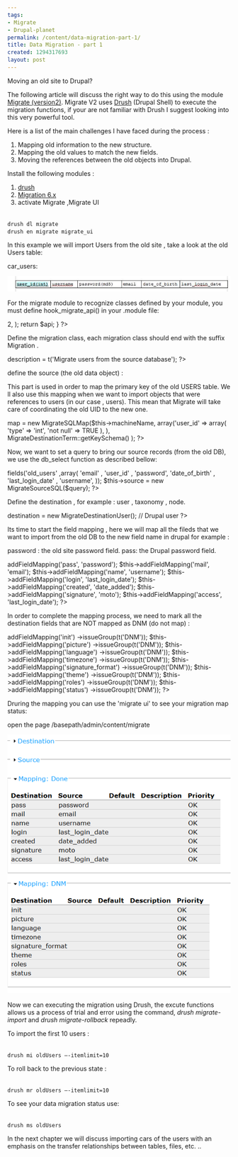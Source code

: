 ```yaml
---
tags:
- Migrate
- Drupal-planet
permalink: /content/data-migration-part-1/
title: Data Migration - part 1
created: 1294317693
layout: post
---
```

Moving an old site to Drupal?

The following article will discuss the right way to do this using the module <a href ="http://drupal.org/project/migrate"> Migrate (version2)</a>.
Migrate V2 uses <a href ="http://drupal.org/project/drush">Drush</a> (Drupal Shell)  to execute the migration functions, if your are not familiar with Drush I suggest looking into this very powerful tool.

Here is a list of the main challenges I have faced during the process :

<ol>
	<li> Mapping old information to the new structure.</li>
	<li> Mapping the old values to match the new fields.</li>
	<li> Moving the references between the old objects into Drupal.</li>
</ol>

Install the following modules :
<ol>
<li> <a href ="http://drupal.org/project/drush">drush</a></li>
<li> <a href ="http://drupal.org/project/migrate">Migration 6.x</a> </li>
<li> activate Migrate ,Migrate UI</li>
</ol>

<code>
drush dl migrate
drush en migrate migrate_ui
</code>

In this example we will import Users from the old site , take a look at the old Users table:

car_users:

<img src="/assets/images/legacy/blog1_tab1_0.jpg" alt=""/>

For the migrate module to recognize classes defined by your module, you must define hook_migrate_api() in your .module file:
<?php
function example_migrate_api() {
  $api = array(
	'api' => 2,
  );
  return $api;
}
?>


Define the migration class, each migration class should end with the suffix Migration .

<?php
class OldUsersMigration extends Migration

  public function __construct() {
    parent::__construct();
    $this->description = t('Migrate users from the source database');
?>

define the source (the old data object) :

This part is used in order to map the primary key of the old USERS table. We ll also use this mapping when we want to import objects that were references to users (in our case , users).
This mean that Migrate will take care of coordinating the old UID to the new one.

<?php
    $this->map = new MigrateSQLMap($this->machineName,
    array('user_id'  => array(
              'type' => 'int',
              'not null' => TRUE
    ),
    ),
    MigrateDestinationTerm::getKeySchema()
    );
?>

Now, we want to set a query to bring our source records (from the old DB), we use the db_select function as described bellow:
<?php
     $query = db_select('car_users', 'old_users')
      ->fields('old_users' ,array(
        'email' ,
        'user_id' ,
        'password',
        'date_of_birth' ,
        'last_login_date' ,
        'username',

      ));
    $this->source = new MigrateSourceSQL($query);
?>

Define the destination , for example : user , taxonomy , node.

<?php
    $this->destination = new MigrateDestinationUser(); // Drupal user
?>

Its time to start the field mapping , here we will map all the fileds that we want to import from the old DB to the new field name in drupal for example :

password : the old site password field.
pass: the Drupal password field.


<?php
    $this->addFieldMapping('pass', 'password');
    $this->addFieldMapping('mail', 'email');
    $this->addFieldMapping('name', 'username');
    $this->addFieldMapping('login', 'last_login_date');
    $this->addFieldMapping('created', 'date_added');
    $this->addFieldMapping('signature', 'moto');
    $this->addFieldMapping('access', 'last_login_date');
?>

In order to complete the mapping process, we need to mark all the destination fields that are NOT mapped as DNM (do not map)  :

<?php
    //all the fields we don’t wanna map in the destination!!!
    $this->addFieldMapping('init')
      ->issueGroup(t('DNM'));
    $this->addFieldMapping('picture')
      ->issueGroup(t('DNM'));
    $this->addFieldMapping('language')
      ->issueGroup(t('DNM'));
    $this->addFieldMapping('timezone')
      ->issueGroup(t('DNM'));
    $this->addFieldMapping('signature_format')
      ->issueGroup(t('DNM'));
    $this->addFieldMapping('theme')
      ->issueGroup(t('DNM'));
    $this->addFieldMapping('roles')
      ->issueGroup(t('DNM'));
    $this->addFieldMapping('status')
      ->issueGroup(t('DNM'));
?>

Druring the mapping you can use the 'migrate ui' to see your migration map status:

open the page /basepath/admin/content/migrate

<img src="/assets/images/legacy/blog1_tab2_0.png" alt=""/>

Now we can executing the migration using  Drush, the excute functions allows us a process of trial and error using the command, <i>drush migrate-import</i> and <i>drush migrate-rollback</i> repeadly.

To import the first 10 users :

<code>
drush mi oldUsers –-itemlimit=10
</code>

To roll back to the previous state :

<code>
drush mr oldUsers –-itemlimit=10
</code>

To see your data migration status use:

<code>
drush ms oldUsers
</code>

In the next chapter we will discuss importing cars of the users with an emphasis on the transfer relationships between tables, files, etc. ..
